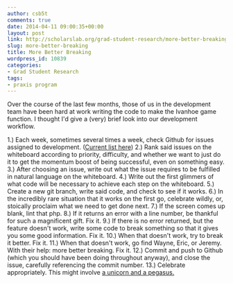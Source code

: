 ```yaml
---
author: csb5t
comments: true
date: 2014-04-11 09:00:35+00:00
layout: post
link: http://scholarslab.org/grad-student-research/more-better-breaking/
slug: more-better-breaking
title: More Better Breaking
wordpress_id: 10839
categories:
- Grad Student Research
tags:
- praxis program
---
```


Over the course of the last few months, those of us in the development team have been hard at work writing the code to make the Ivanhoe game function. I thought I'd give a (very) brief look into our development workflow.

1.) Each week, sometimes several times a week, check Github for issues assigned to development. ([Current list here](https://github.com/scholarslab/ivanhoe/issues?labels=&milestone=&page=1&state=open))
2.) Rank said issues on the whiteboard according to priority, difficulty, and whether we want to just do it to get the momentum boost of being successful, even on something easy.
3.) After choosing an issue, write out what the issue requires to be fulfilled in natural language on the whiteboard.
4.) Write out the first glimmers of what code will be necessary to achieve each step on the whiteboard.
5.) Create a new git branch, write said code, and check to see if it works.
6.) In the incredibly rare situation that it works on the first go, celebrate wildly, or, stoically proclaim what we need to get done next.
7.) If the screen comes up blank, lint that php.
8.) If it returns an error with a line number, be thankful for such a magnificent gift. Fix it.
9.) If there is no error returned, but the feature doesn't work, write some code to break something so that it gives you some good information. Fix it.
10.) When that doesn't work, try to break it better. Fix it.
11.) When that doesn't work, go find Wayne, Eric, or Jeremy. With their help: more better breaking. Fix it.
12.) Commit and push to Github (which you should have been doing throughout anyway), and close the issue, carefully referencing the commit number.
13.) Celebrate appropriately. This might involve [a unicorn and a pegasus.](http://www.scholarslab.org/grad-student-research/all-together-now/)
